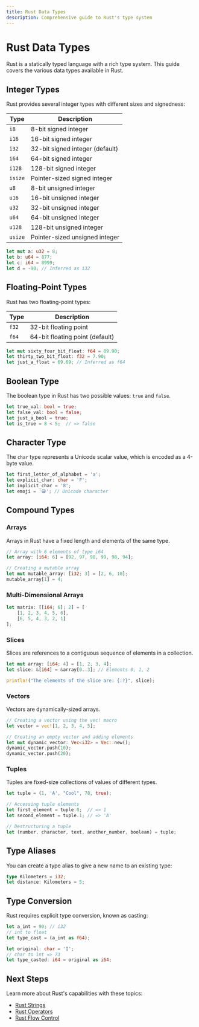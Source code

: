 ```yaml
---
title: Rust Data Types
description: Comprehensive guide to Rust's type system
---
```


# Rust Data Types

Rust is a statically typed language with a rich type system. This guide covers the various data types available in Rust.

## Integer Types

Rust provides several integer types with different sizes and signedness:

| Type | Description |
|------|-------------|
| `i8` | 8-bit signed integer |
| `i16` | 16-bit signed integer |
| `i32` | 32-bit signed integer (default) |
| `i64` | 64-bit signed integer |
| `i128` | 128-bit signed integer |
| `isize` | Pointer-sized signed integer |
| `u8` | 8-bit unsigned integer |
| `u16` | 16-bit unsigned integer |
| `u32` | 32-bit unsigned integer |
| `u64` | 64-bit unsigned integer |
| `u128` | 128-bit unsigned integer |
| `usize` | Pointer-sized unsigned integer |

```rust
let mut a: u32 = 8;
let b: u64 = 877;
let c: i64 = 8999;
let d = -90; // Inferred as i32
```

## Floating-Point Types

Rust has two floating-point types:

| Type | Description |
|------|-------------|
| `f32` | 32-bit floating point |
| `f64` | 64-bit floating point (default) |

```rust
let mut sixty_four_bit_float: f64 = 89.90;
let thirty_two_bit_float: f32 = 7.90;
let just_a_float = 69.69; // Inferred as f64
```

## Boolean Type

The boolean type in Rust has two possible values: `true` and `false`.

```rust
let true_val: bool = true;
let false_val: bool = false;
let just_a_bool = true;
let is_true = 8 < 5;  // => false
```

## Character Type

The `char` type represents a Unicode scalar value, which is encoded as a 4-byte value.

```rust
let first_letter_of_alphabet = 'a';
let explicit_char: char = 'F';
let implicit_char = '8';
let emoji = '😀'; // Unicode character
```

## Compound Types

### Arrays

Arrays in Rust have a fixed length and elements of the same type.

```rust
// Array with 6 elements of type i64
let array: [i64; 6] = [92, 97, 98, 99, 98, 94];

// Creating a mutable array
let mut mutable_array: [i32; 3] = [2, 6, 10];
mutable_array[1] = 4;
```

### Multi-Dimensional Arrays

```rust
let matrix: [[i64; 6]; 2] = [
    [1, 2, 3, 4, 5, 6],
    [6, 5, 4, 3, 2, 1]
];
```

### Slices

Slices are references to a contiguous sequence of elements in a collection.

```rust
let mut array: [i64; 4] = [1, 2, 3, 4];
let slice: &[i64] = &array[0..3]; // Elements 0, 1, 2

println!("The elements of the slice are: {:?}", slice);
```

### Vectors

Vectors are dynamically-sized arrays.

```rust
// Creating a vector using the vec! macro
let vector = vec![1, 2, 3, 4, 5];

// Creating an empty vector and adding elements
let mut dynamic_vector: Vec<i32> = Vec::new();
dynamic_vector.push(10);
dynamic_vector.push(20);
```

### Tuples

Tuples are fixed-size collections of values of different types.

```rust
let tuple = (1, 'A', "Cool", 78, true);

// Accessing tuple elements
let first_element = tuple.0;  // => 1
let second_element = tuple.1; // => 'A'

// Destructuring a tuple
let (number, character, text, another_number, boolean) = tuple;
```

## Type Aliases

You can create a type alias to give a new name to an existing type:

```rust
type Kilometers = i32;
let distance: Kilometers = 5;
```

## Type Conversion

Rust requires explicit type conversion, known as casting:

```rust
let a_int = 90; // i32
// int to float
let type_cast = (a_int as f64);

let original: char = 'I';
// char to int => 73
let type_casted: i64 = original as i64;
```

## Next Steps

Learn more about Rust's capabilities with these topics:
- [Rust Strings](/Development/Languages/Rust/Rust-Strings)
- [Rust Operators](/Development/Languages/Rust/Rust-Operators)
- [Rust Flow Control](/Development/Languages/Rust/Rust-FlowControl)
